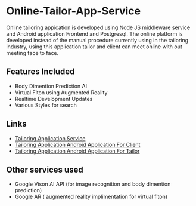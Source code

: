 # Online-Tailor-App-Service

Online tailoring appication is developed using Node JS middleware service and Android application Frontend and Postgresql. The online platform is
developed instead of the manual procedure currently using in the tailoring industry, using this application tailor and client can meet online with 
out meeting face to face.


## Features Included

* Body Dimention Prediction AI
* Virtual Fiton using Augmented Reality
* Realtime Development Updates
* Various Styles for search

## Links 
* [Tailoring Application Service](https://github.com/poshitharavi/Online-Tailor-App-Service)
* [Tailoring Application Android Application For Client](https://github.com/poshitharavi/Online-tailoring-App-Android-For-Client.git)
* [Tailoring Application Android Application For Tailor](https://github.com/poshitharavi/Online-tailoring-App-Android-For-Tailor.git)

## Other services used 

* Google Vison AI API (for image recognition and body dimention prediction)
* Google AR ( augmented reality implimentation for virtual fiton)
